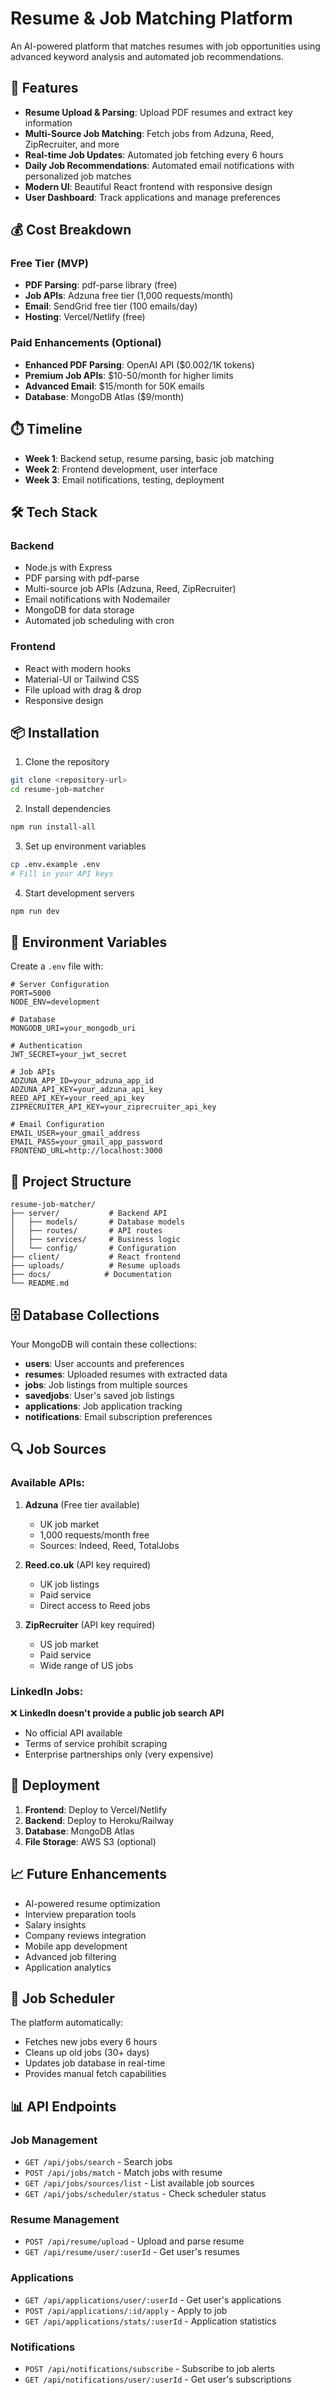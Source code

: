 # Resume & Job Matching Platform

An AI-powered platform that matches resumes with job opportunities using advanced keyword analysis and automated job recommendations.

## 🚀 Features

- **Resume Upload & Parsing**: Upload PDF resumes and extract key information
- **Multi-Source Job Matching**: Fetch jobs from Adzuna, Reed, ZipRecruiter, and more
- **Real-time Job Updates**: Automated job fetching every 6 hours
- **Daily Job Recommendations**: Automated email notifications with personalized job matches
- **Modern UI**: Beautiful React frontend with responsive design
- **User Dashboard**: Track applications and manage preferences

## 💰 Cost Breakdown

### Free Tier (MVP)
- **PDF Parsing**: pdf-parse library (free)
- **Job APIs**: Adzuna free tier (1,000 requests/month)
- **Email**: SendGrid free tier (100 emails/day)
- **Hosting**: Vercel/Netlify (free)

### Paid Enhancements (Optional)
- **Enhanced PDF Parsing**: OpenAI API ($0.002/1K tokens)
- **Premium Job APIs**: $10-50/month for higher limits
- **Advanced Email**: $15/month for 50K emails
- **Database**: MongoDB Atlas ($9/month)

## ⏱️ Timeline

- **Week 1**: Backend setup, resume parsing, basic job matching
- **Week 2**: Frontend development, user interface
- **Week 3**: Email notifications, testing, deployment

## 🛠️ Tech Stack

### Backend
- Node.js with Express
- PDF parsing with pdf-parse
- Multi-source job APIs (Adzuna, Reed, ZipRecruiter)
- Email notifications with Nodemailer
- MongoDB for data storage
- Automated job scheduling with cron

### Frontend
- React with modern hooks
- Material-UI or Tailwind CSS
- File upload with drag & drop
- Responsive design

## 📦 Installation

1. Clone the repository
```bash
git clone <repository-url>
cd resume-job-matcher
```

2. Install dependencies
```bash
npm run install-all
```

3. Set up environment variables
```bash
cp .env.example .env
# Fill in your API keys
```

4. Start development servers
```bash
npm run dev
```

## 🔧 Environment Variables

Create a `.env` file with:
```
# Server Configuration
PORT=5000
NODE_ENV=development

# Database
MONGODB_URI=your_mongodb_uri

# Authentication
JWT_SECRET=your_jwt_secret

# Job APIs
ADZUNA_APP_ID=your_adzuna_app_id
ADZUNA_API_KEY=your_adzuna_api_key
REED_API_KEY=your_reed_api_key
ZIPRECRUITER_API_KEY=your_ziprecruiter_api_key

# Email Configuration
EMAIL_USER=your_gmail_address
EMAIL_PASS=your_gmail_app_password
FRONTEND_URL=http://localhost:3000
```

## 📁 Project Structure

```
resume-job-matcher/
├── server/           # Backend API
│   ├── models/       # Database models
│   ├── routes/       # API routes
│   ├── services/     # Business logic
│   └── config/       # Configuration
├── client/           # React frontend
├── uploads/          # Resume uploads
├── docs/            # Documentation
└── README.md
```

## 🗄️ Database Collections

Your MongoDB will contain these collections:
- **users**: User accounts and preferences
- **resumes**: Uploaded resumes with extracted data
- **jobs**: Job listings from multiple sources
- **savedjobs**: User's saved job listings
- **applications**: Job application tracking
- **notifications**: Email subscription preferences

## 🔍 Job Sources

### Available APIs:
1. **Adzuna** (Free tier available)
   - UK job market
   - 1,000 requests/month free
   - Sources: Indeed, Reed, TotalJobs

2. **Reed.co.uk** (API key required)
   - UK job listings
   - Paid service
   - Direct access to Reed jobs

3. **ZipRecruiter** (API key required)
   - US job market
   - Paid service
   - Wide range of US jobs

### LinkedIn Jobs:
❌ **LinkedIn doesn't provide a public job search API**
- No official API available
- Terms of service prohibit scraping
- Enterprise partnerships only (very expensive)

## 🚀 Deployment

1. **Frontend**: Deploy to Vercel/Netlify
2. **Backend**: Deploy to Heroku/Railway
3. **Database**: MongoDB Atlas
4. **File Storage**: AWS S3 (optional)

## 📈 Future Enhancements

- AI-powered resume optimization
- Interview preparation tools
- Salary insights
- Company reviews integration
- Mobile app development
- Advanced job filtering
- Application analytics

## 🔄 Job Scheduler

The platform automatically:
- Fetches new jobs every 6 hours
- Cleans up old jobs (30+ days)
- Updates job database in real-time
- Provides manual fetch capabilities

## 📊 API Endpoints

### Job Management
- `GET /api/jobs/search` - Search jobs
- `POST /api/jobs/match` - Match jobs with resume
- `GET /api/jobs/sources/list` - List available job sources
- `GET /api/jobs/scheduler/status` - Check scheduler status

### Resume Management
- `POST /api/resume/upload` - Upload and parse resume
- `GET /api/resume/user/:userId` - Get user's resumes

### Applications
- `GET /api/applications/user/:userId` - Get user's applications
- `POST /api/applications/:id/apply` - Apply to job
- `GET /api/applications/stats/:userId` - Application statistics

### Notifications
- `POST /api/notifications/subscribe` - Subscribe to job alerts
- `GET /api/notifications/user/:userId` - Get user's subscriptions 